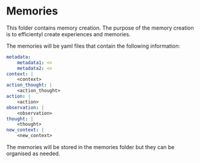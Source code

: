 # Memories

This folder contains memory creation. The purpose of the memory creation is to efficientyl create experiences and memories.

The memories will be yaml files that contain the following information:

```yaml
metadata:
    metadata1: <>
    metadata2: <>
context: |
    <context>
action_thought: |
    <action_thought>
action: |
    <action>
observation: |
    <observation>
thought: |
    <thought>
new_context: |
    <new_context>
```

The memories will be stored in the memories folder but they can be organised as needed.